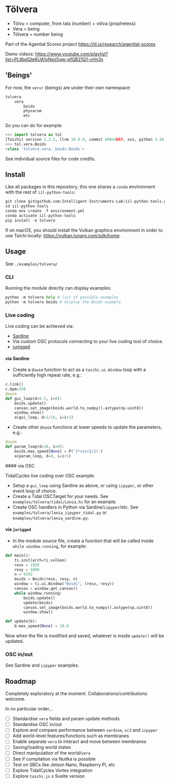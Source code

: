 # Tölvera

- Tölvu = computer, from tala (number) + völva (prophetess)
- Vera = being
- Tölvera = number being

Part of the Agential Scores project https://iil.is/research/agential-scores

Demo videos: https://www.youtube.com/playlist?list=PL8bdQleKUA1vNez5gw-pfQB21Q1-vHn3x

## 'Beings'

For now, the `verur` (beings) are under their own namespace:

```sh
tolvera
    vera
        boids
        physarum
        etc
```

So you can do for example:

```py
>>> import tolvera as tol
[Taichi] version 1.2.2, llvm 10.0.0, commit 608e4b57, osx, python 3.10.5
>>> tol.vera.Boids
<class 'tolvera.vera._boids.Boids'>
```

See individual source files for code credits.

## Install

Like all packages in this repository, this one shares a `conda` environment with the rest of `iil-python-tools`:

```py
git clone git@github.com:Intelligent-Instruments-Lab/iil-python-tools.git
cd iil-python-tools
conda env create -f environment.yml
conda activate iil-python-tools
pip install -e tolvera
```

If on macOS, you should install the Vulkan graphics environment in order to use Taichi locally: https://vulkan.lunarg.com/sdk/home.

## Usage

See `./examples/tolvera/`

### CLI

Running the module directly can display examples:

```py
python -m tolvera help # list of possible examples
python -m tolvera boids # display the Boids example
```

### Live coding 

Live coding can be achieved via:
- [Sardine](https://github.com/Bubobubobubobubo/sardine)
- Via custom OSC protocols connecting to your live coding tool of choice.
- [jurigged](https://github.com/breuleux/jurigged)

#### via Sardine

- Create a `@swim` function to act as a `taichi.ui.Window` loop with a sufficiently high repeat rate, e.g.:
```py
c.link()
c.bpm=250
@swim
def gui_loop(d=0.5, i=0):
    boids.update()
    canvas.set_image(boids.world.to_numpy().astype(np.uint8))
    window.show()
    a(gui_loop, d=1/16, i=i+1)
```
- Create other `@swim` functions at lower speeds to update the parameters, e.g.:
```py
@swim
def param_loop(d=16, i=0):
    boids.max_speed[None] = P('2*sin($/2)')
    a(param_loop, d=8, i=i+1)
```

#### via OSC 

TidalCycles live coding over OSC example:

- Setup a `gui_loop` using Sardine as above, or using `iipyper`, or other event loop of choice.
- Create a Tidal OSCTarget for your needs. See `examples/tolvera/tidal/Lenia.hs` for an example.
- Create OSC handlers in Python via Sardine/`iipyper`/etc. See `examples/tolvera/lenia_iipyper_tidal.py` or `examples/tolvera/lenia_sardine.py`.

#### via `jurigged`

- In the module source file, create a function that will be called inside `while window.running`, for example:

```py
def main():
    ti.init(arch=ti.vulkan)
    resx = 1920
    resy = 1080
    n = 8192
    boids = Boids(resx, resy, n)
    window = ti.ui.Window("Boids", (resx, resy))
    canvas = window.get_canvas()
    while window.running:
        boids.update()
        update(boids)
        canvas.set_image(boids.world.to_numpy().astype(np.uint8))
        window.show()

def update(b):
    b.max_speed[None] = 10.0
```

Now when the file is modified and saved, whatever is inside `update()` will be updated.

### OSC in/out

See Sardine and `iipyper` examples.

## Roadmap

Completely exploratory at the moment. Collaborations/contributions welcome.

In no particular order...

- [ ] Standardise `vera` fields and param update methods
- [ ] Standardise OSC in/out
- [ ] Explore and compare performance between `sardine`, `sc3` and `iipyper`
- [ ] Add world-level features/functions such as membranes
- [ ] Enable separate `vera` to interact and move between membranes
- [ ] Saving/loading world states
- [ ] Direct manipulation of the world/`vera`
- [ ] See if compilation via Nuitka is possible
- [ ] Test on SBCs like Jetson Nano, Raspberry Pi, etc
- [ ] Explore TidalCycles Vortex integration
- [ ] Explore `taichi.js` x Svelte version
